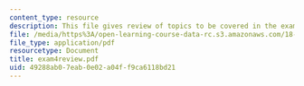 ```yaml
---
content_type: resource
description: This file gives review of topics to be covered in the exam.
file: /media/https%3A/open-learning-course-data-rc.s3.amazonaws.com/18-02-multivariable-calculus-spring-2006/49288ab07eab0e02a04ff9ca6118bd21_exam4review.pdf
file_type: application/pdf
resourcetype: Document
title: exam4review.pdf
uid: 49288ab0-7eab-0e02-a04f-f9ca6118bd21
---
```

